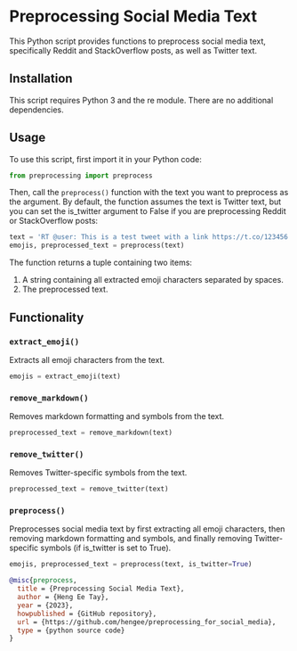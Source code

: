 # Preprocessing Social Media Text
This Python script provides functions to preprocess social media text, specifically Reddit and StackOverflow posts, as well as Twitter text.

## Installation
This script requires Python 3 and the re module. There are no additional dependencies.

## Usage
To use this script, first import it in your Python code:

```python
from preprocessing import preprocess
```

Then, call the `preprocess()` function with the text you want to preprocess as the argument. By default, the function assumes the text is Twitter text, but you can set the is_twitter argument to False if you are preprocessing Reddit or StackOverflow posts:

```python
text = 'RT @user: This is a test tweet with a link https://t.co/123456 and an emoji 😂'
emojis, preprocessed_text = preprocess(text)
```

The function returns a tuple containing two items:

1. A string containing all extracted emoji characters separated by spaces.
2. The preprocessed text.

## Functionality
### `extract_emoji()`
Extracts all emoji characters from the text.

```python
emojis = extract_emoji(text)
```

### `remove_markdown()`
Removes markdown formatting and symbols from the text.

```python
preprocessed_text = remove_markdown(text)
```

### `remove_twitter()`
Removes Twitter-specific symbols from the text.

```python
preprocessed_text = remove_twitter(text)
```

### `preprocess()`
Preprocesses social media text by first extracting all emoji characters, then removing markdown formatting and symbols, and finally removing Twitter-specific symbols (if is_twitter is set to True).

```python
emojis, preprocessed_text = preprocess(text, is_twitter=True)
```

```bib
@misc{preprocess,
  title = {Preprocessing Social Media Text},
  author = {Heng Ee Tay},
  year = {2023},
  howpublished = {GitHub repository},
  url = {https://github.com/hengee/preprocessing_for_social_media},
  type = {python source code}
}
```
